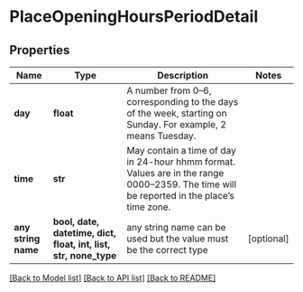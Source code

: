 # PlaceOpeningHoursPeriodDetail


## Properties
Name | Type | Description | Notes
------------ | ------------- | ------------- | -------------
**day** | **float** | A number from 0–6, corresponding to the days of the week, starting on Sunday. For example, 2 means Tuesday. | 
**time** | **str** | May contain a time of day in 24-hour hhmm format. Values are in the range 0000–2359. The time will be reported in the place’s time zone. | 
**any string name** | **bool, date, datetime, dict, float, int, list, str, none_type** | any string name can be used but the value must be the correct type | [optional]

[[Back to Model list]](../README.md#documentation-for-models) [[Back to API list]](../README.md#documentation-for-api-endpoints) [[Back to README]](../README.md)


